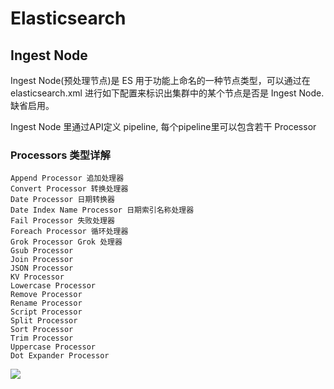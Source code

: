
# Elasticsearch


## Ingest Node

Ingest Node(预处理节点)是 ES 用于功能上命名的一种节点类型，可以通过在 elasticsearch.xml 进行如下配置来标识出集群中的某个节点是否是 Ingest Node.缺省启用。

Ingest Node 里通过API定义 pipeline, 每个pipeline里可以包含若干 Processor

### Processors 类型详解
```
Append Processor 追加处理器
Convert Processor 转换处理器
Date Processor 日期转换器
Date Index Name Processor 日期索引名称处理器
Fail Processor 失败处理器
Foreach Processor 循环处理器
Grok Processor Grok 处理器
Gsub Processor
Join Processor
JSON Processor
KV Processor
Lowercase Processor
Remove Processor
Rename Processor
Script Processor
Split Processor
Sort Processor
Trim Processor
Uppercase Processor
Dot Expander Processor
```

![](https://www.elastic.co/guide/en/elasticsearch/reference/current/images/ingest/enrich/enrich-process.svg)




